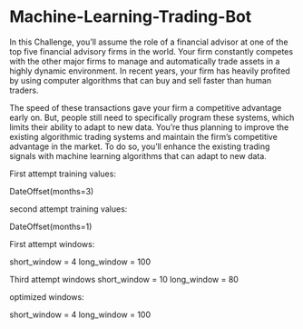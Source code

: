 # Machine-Learning-Trading-Bot
In this Challenge, you’ll assume the role of a financial advisor at one of the top five financial advisory firms in the world. Your firm constantly competes with the other major firms to manage and automatically trade assets in a highly dynamic environment. In recent years, your firm has heavily profited by using computer algorithms that can buy and sell faster than human traders.

The speed of these transactions gave your firm a competitive advantage early on. But, people still need to specifically program these systems, which limits their ability to adapt to new data. You’re thus planning to improve the existing algorithmic trading systems and maintain the firm’s competitive advantage in the market. To do so, you’ll enhance the existing trading signals with machine learning algorithms that can adapt to new data.

First attempt training values:

DateOffset(months=3)

second attempt training values:

DateOffset(months=1)

First attempt windows:

short_window = 4
long_window = 100

Third attempt windows
short_window = 10
long_window = 80

optimized windows:

short_window = 4
long_window = 100
